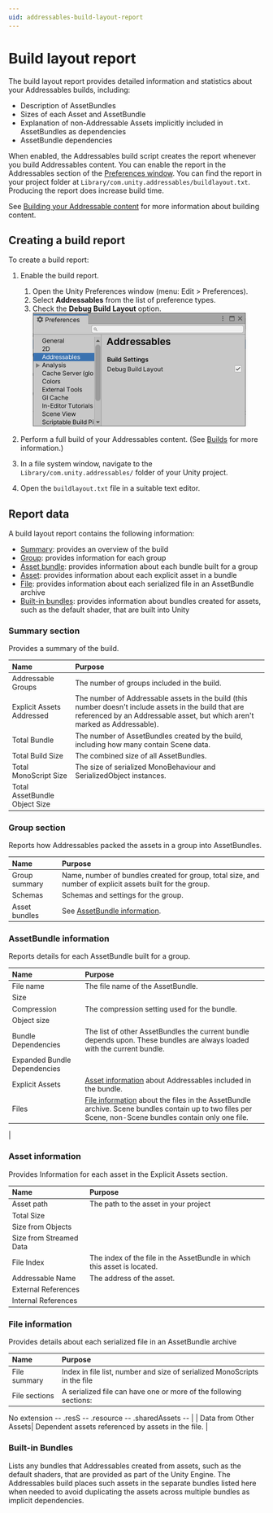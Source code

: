 ```yaml
---
uid: addressables-build-layout-report
---
```


# Build layout report

The build layout report provides detailed information and statistics about your Addressables builds, including:

* Description of AssetBundles
* Sizes of each Asset and AssetBundle
* Explanation of non-Addressable Assets implicitly included in AssetBundles as dependencies
* AssetBundle dependencies

 When enabled, the Addressables build script creates the report whenever you build Addressables content. You can enable the report in the Addressables section of the [Preferences window]. You can find the report in your project folder at `Library/com.unity.addressables/buildlayout.txt`. Producing the report does increase build time.

See [Building your Addressable content] for more information about building content.

## Creating a build report

To create a build report:

1. Enable the build report.
    1. Open the Unity Preferences window (menu: Edit > Preferences).
    2. Select __Addressables__ from the list of preference types.
    3. Check the __Debug Build Layout__ option.
       ![](images/addr_diagnostics_0.png)

2. Perform a full build of your Addressables content. (See [Builds] for more information.)
3. In a file system window, navigate to the `Library/com.unity.addressables/` folder of your Unity project.
4. Open the `buildlayout.txt` file in a suitable text editor.

## Report data

A build layout report contains the following information:

* [Summary]\: provides an overview of the build
* [Group]: provides information for each group
* [Asset bundle]: provides information about each bundle built for a group
* [Asset]: provides information about each explicit asset in a bundle
* [File]: provides information about each serialized file in an AssetBundle archive
* [Built-in bundles]: provides information about bundles created for assets, such as the default shader, that are built into Unity

### Summary section

Provides a summary of the build.

| Name| Purpose |
|:---|:---| 
| Addressable Groups| The number of groups included in the build. |
| Explicit Assets Addressed| The number of Addressable assets in the build (this number doesn't include assets in the build that are referenced by an Addressable asset, but which aren't marked as Addressable). |
| Total Bundle| The number of AssetBundles created by the build, including how many contain Scene data. |
| Total Build Size| The combined size of all AssetBundles. |
| Total MonoScript Size| The size of serialized MonoBehaviour and SerializedObject instances. |
| Total AssetBundle Object Size|  |



### Group section

Reports how Addressables packed the assets in a group into AssetBundles.

| Name| Purpose |
|:---|:---| 
| Group summary| Name, number of bundles created for group, total size, and number of explicit assets built for the group. |
| Schemas| Schemas and settings for the group. |
| Asset bundles| See [AssetBundle information]. |



### AssetBundle information

Reports details for each AssetBundle built for a group.

| Name| Purpose |
|:---|:---| 
| File name| The file name of the AssetBundle. |
| Size|  |
| Compression| The compression setting used for the bundle. |
| Object size|  |
| Bundle Dependencies| The list of other AssetBundles the current bundle depends upon. These bundles are always loaded with the current bundle. |
| Expanded Bundle Dependencies|  |
| Explicit Assets| [Asset information] about Addressables included in the bundle. |
| Files| [File information] about the files in the AssetBundle archive. Scene bundles contain up to two files per Scene, non-Scene bundles contain only one file.
 |



### Asset information

Provides Information for each asset in the Explicit Assets section.

| Name| Purpose |
|:---|:---| 
| Asset path| The path to the asset in your project |
| Total Size|  |
| Size from Objects|  |
| Size from Streamed Data|  |
| File Index| The index of the file in the AssetBundle in which this asset is located. |
| Addressable Name| The address of the asset. |
| External References|  |
| Internal References|  |



### File information

Provides details about each serialized file in an AssetBundle archive

| Name| Purpose |
|:---|:---| 
| File summary| Index in file list, number and size of serialized MonoScripts in the file |
| File sections| A serialized file can have one or more of the following sections:
No extension --
.resS --
.resource --
.sharedAssets -- |
| Data from Other Assets| Dependent assets referenced by assets in the file. |



### Built-in Bundles

Lists any bundles that Addressables created from assets, such as the default shaders, that are provided as part of the Unity Engine. The Addressables build places such assets in the separate bundles listed here when needed to avoid duplicating the assets across multiple bundles as implicit dependencies.


[Asset bundle]: #assetbundle-information
[Asset information]: #asset-information
[Asset]: #asset-information
[AssetBundle information]: #assetbundle-information
[Build layout report]: #build-layout-report
[Build profile log]: #build-profiling
[Building your Addressable content]: xref:addressables-building-content
[Builds]: xref:addressables-builds
[Built-in bundles]: #built-in-bundles
[chrome://tracing]: chrome://tracing
[Chromium]: https://www.chromium.org/Home
[File]: #file-information
[File information]: #file-information
[Group]: #group-section
[Preferences window]: https://docs.unity3d.com/Manual/Preferences.html
[Summary]: #summary-section
[Trace Event Profiling Tool]: https://www.chromium.org/developers/how-tos/trace-event-profiling-tool
[Unity Scriptable Build Pipeline]: https://docs.unity3d.com/Packages/com.unity.scriptablebuildpipeline@latest